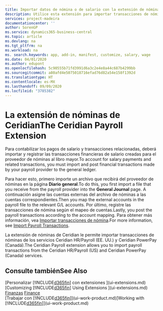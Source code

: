 ```yaml
---
title: Importar datos de nómina o de salario con la extensión de nóminas de Ceridian | Documentos de Microsoft
description: Utilice esta extensión para importar transacciones de nóminas de los servicios Ceridian HR/Payroll (EE. UU.) y Ceridian PowerPay (Canadá).
services: project-madeira
documentationcenter: ''
author: SorenGP
ms.service: dynamics365-business-central
ms.topic: article
ms.devlang: na
ms.tgt_pltfrm: na
ms.workload: na
ms. search.keywords: app, add-in, manifest, customize, salary, wage
ms.date: 04/01/2020
ms.author: edupont
ms.openlocfilehash: 5c90555b71fd3991d6a3c2e4e8a44c687b4299bb
ms.sourcegitcommit: a80afd4e5075018716efad76d82a54e158f1392d
ms.translationtype: HT
ms.contentlocale: es-MX
ms.lasthandoff: 09/09/2020
ms.locfileid: "3785382"
---
```

# <a name="the-ceridian-payroll-extension"></a><span data-ttu-id="0baf9-103">La extensión de nóminas de Ceridian</span><span class="sxs-lookup"><span data-stu-id="0baf9-103">The Ceridian Payroll Extension</span></span>
<span data-ttu-id="0baf9-104">Para contabilizar los pagos de salario y transacciones relacionadas, deberá importar y registrar las transacciones financieras de salario creadas para el proveedor de nóminas al libro mayor.</span><span class="sxs-lookup"><span data-stu-id="0baf9-104">To account for salary payments and related transactions, you must import and post financial transactions made by your payroll provider to the general ledger.</span></span>

<span data-ttu-id="0baf9-105">Para hacer esto, primero importe un archivo que recibirá del proveedor de nóminas en la página **Diario general**.</span><span class="sxs-lookup"><span data-stu-id="0baf9-105">To do this, you first import a file that you receive from the payroll provider into the **General Journal** page.</span></span> <span data-ttu-id="0baf9-106">A continuación asigne las cuentas externas del archivo de nóminas a las cuentas correspondientes.</span><span class="sxs-lookup"><span data-stu-id="0baf9-106">Then you map the external accounts in the payroll file to the relevant G/L accounts.</span></span> <span data-ttu-id="0baf9-107">Por último, registre las transacciones de nómina según el mapeo de cuentas.</span><span class="sxs-lookup"><span data-stu-id="0baf9-107">Lastly, you post the payroll transactions according to the account mapping.</span></span> <span data-ttu-id="0baf9-108">Para obtener más información, vea [Importar transacciones de nómina](finance-how-import-payroll-transactions.md).</span><span class="sxs-lookup"><span data-stu-id="0baf9-108">For more information, see [Import Payroll Transactions](finance-how-import-payroll-transactions.md).</span></span>

<span data-ttu-id="0baf9-109">La extensión de nóminas de Ceridian le permite importar transacciones de nóminas de los servicios Ceridian HR/Payroll (EE. UU.) y Ceridian PowerPay (Canadá).</span><span class="sxs-lookup"><span data-stu-id="0baf9-109">The Ceridian Payroll extension allows you to import payroll transactions from the Ceridian HR/Payroll (US) and Ceridian PowerPay (Canada) services.</span></span>

## <a name="see-also"></a><span data-ttu-id="0baf9-110">Consulte también</span><span class="sxs-lookup"><span data-stu-id="0baf9-110">See Also</span></span>
<span data-ttu-id="0baf9-111">[Personalizar [!INCLUDE[d365fin](includes/d365fin_md.md)] con extensiones ](ui-extensions.md)  </span><span class="sxs-lookup"><span data-stu-id="0baf9-111">[Customizing [!INCLUDE[d365fin](includes/d365fin_md.md)] Using Extensions ](ui-extensions.md)  </span></span>  
<span data-ttu-id="0baf9-112">[Finanzas](finance.md)  </span><span class="sxs-lookup"><span data-stu-id="0baf9-112">[Finance](finance.md)  </span></span>  
<span data-ttu-id="0baf9-113">[Trabajar con [!INCLUDE[d365fin](includes/d365fin_md.md)]](ui-work-product.md)</span><span class="sxs-lookup"><span data-stu-id="0baf9-113">[Working with [!INCLUDE[d365fin](includes/d365fin_md.md)]](ui-work-product.md)</span></span>
